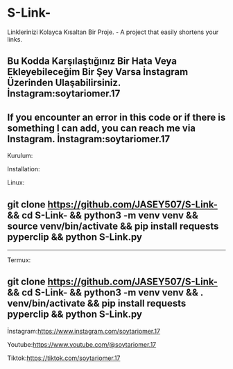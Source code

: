 # S-Link-
Linklerinizi Kolayca Kısaltan Bir Proje. - A project that easily shortens your links.






Bu Kodda Karşılaştığınız Bir Hata Veya Ekleyebileceğim Bir Şey Varsa İnstagram Üzerinden Ulaşabilirsiniz. İnstagram:soytariomer.17 
-
If you encounter an error in this code or if there is something I can add, you can reach me via Instagram. İnstagram:soytariomer.17
-









Kurulum: 


Installation:


Linux: 

git clone https://github.com/JASEY507/S-Link- && cd S-Link- && python3 -m venv venv && source venv/bin/activate && pip install requests pyperclip && python S-Link.py
-

-----------------------------------------------------------------------------------------------------------------------------------------------


Termux: 

git clone https://github.com/JASEY507/S-Link- && cd S-Link- && python3 -m venv venv && . venv/bin/activate && pip install requests pyperclip && python S-Link.py
-









İnstagram:https://www.instagram.com/soytariomer.17

Youtube:https://www.youtube.com/@soytariomer.17

Tiktok:https://tiktok.com/soytariomer.17
